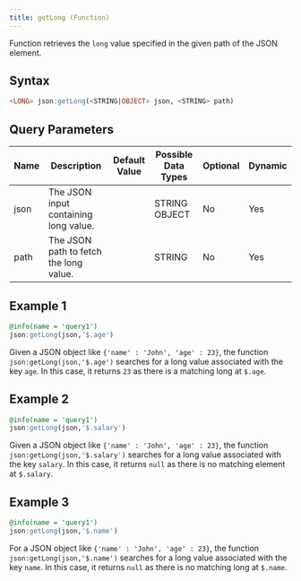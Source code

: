 ```yaml
---
title: getLong (Function)
---
```


Function retrieves the `long` value specified in the given path of the JSON element.

## Syntax

```sql
<LONG> json:getLong(<STRING|OBJECT> json, <STRING> path)
```

## Query Parameters

| Name | Description      | Default Value | Possible Data Types | Optional | Dynamic |
|------|------------------|---------------|---------------------|----------|---------|
| json | The JSON input containing long value.  |        | STRING OBJECT  | No   | Yes  |
| path | The JSON path to fetch the long value. |        | STRING         | No   | Yes  |

## Example 1

```sql
@info(name = 'query1')
json:getLong(json,'$.age')
```

Given a JSON object like `{'name' : 'John', 'age' : 23}`, the function `json:getLong(json,'$.age')` searches for a long value associated with the key `age`. In this case, it returns `23` as there is a matching long at `$.age`.

## Example 2

```sql
@info(name = 'query1')
json:getLong(json,'$.salary')
```

Given a JSON object like `{'name' : 'John', 'age' : 23}`, the function `json:getLong(json,'$.salary')` searches for a long value associated with the key `salary`. In this case, it returns `null` as there is no matching element at `$.salary`.

## Example 3

```sql
@info(name = 'query1')
json:getLong(json,'$.name')
```

For a JSON object like `{'name' : 'John', 'age' : 23}`, the function `json:getLong(json,'$.name')` searches for a long value associated with the key `name`. In this case, it returns `null` as there is no matching long at `$.name`.
